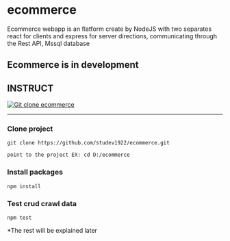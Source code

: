 # ecommerce
Ecommerce webapp is an flatform create by NodeJS with two separates react for clients and express for server directions, communicating through the Rest API, Mssql database

## Ecommerce is in development

## INSTRUCT
[![Git clone ecommerce](https://img.youtube.com/vi/64qBbOJ6r5w/maxresdefault.jpg)](https://youtu.be/64qBbOJ6r5w)
<hr>

### Clone project
```
git clone https://github.com/studev1922/ecommerce.git
```
`point to the project EX: cd D:/ecommerce `
### Install packages
```
npm install
```
### Test crud crawl data
```
npm test
```

*The rest will be explained later

